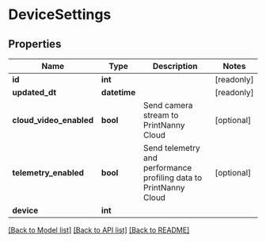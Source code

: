 # DeviceSettings


## Properties
Name | Type | Description | Notes
------------ | ------------- | ------------- | -------------
**id** | **int** |  | [readonly] 
**updated_dt** | **datetime** |  | [readonly] 
**cloud_video_enabled** | **bool** | Send camera stream to PrintNanny Cloud | [optional] 
**telemetry_enabled** | **bool** | Send telemetry and performance profiling data to PrintNanny Cloud | [optional] 
**device** | **int** |  | 

[[Back to Model list]](../README.md#documentation-for-models) [[Back to API list]](../README.md#documentation-for-api-endpoints) [[Back to README]](../README.md)


